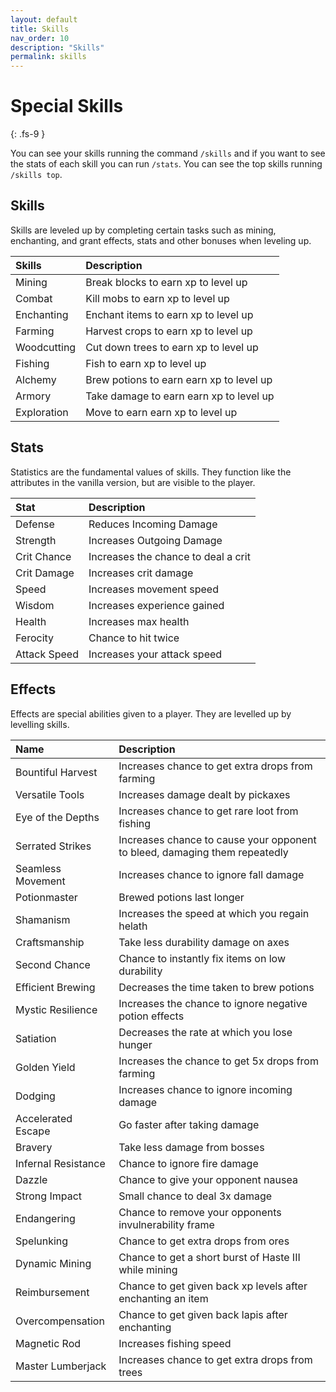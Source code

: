 ```yaml
---
layout: default
title: Skills
nav_order: 10
description: "Skills"
permalink: skills
---
```


# Special Skills
{: .fs-9 }

You can see your skills running the command `/skills` and if you want to see the stats of each skill you can run `/stats`. You can see the top skills running `/skills top`.

## Skills
Skills are leveled up by completing certain tasks such as mining, enchanting, and grant effects, stats and other bonuses when leveling up.

| Skills | Description |
|:-------------|:------------------|
| Mining	|Break blocks to earn xp to level up|
| Combat	|Kill mobs to earn xp to level up|
| Enchanting	|Enchant items to earn xp to level up|
| Farming	|Harvest crops to earn xp to level up|
| Woodcutting	|Cut down trees to earn xp to level up|
| Fishing	|Fish to earn xp to level up|
| Alchemy	|Brew potions to earn earn xp to level up|
| Armory	|Take damage to earn earn xp to level up|
| Exploration	|Move to earn earn xp to level up|

## Stats
Statistics are the fundamental values of skills. They function like the attributes in the vanilla version, but are visible to the player.

|Stat	|Description|
|:-------------|:------------------|
|Defense	|Reduces Incoming Damage|
|Strength	|Increases Outgoing Damage|
|Crit Chance	|Increases the chance to deal a crit|
|Crit Damage	|Increases crit damage|
|Speed	|Increases movement speed|
|Wisdom	|Increases experience gained|
|Health	|Increases max health|
|Ferocity	|Chance to hit twice|
|Attack Speed	|Increases your attack speed|

## Effects
Effects are special abilities given to a player. They are levelled up by levelling skills.

|Name	|Description|
|:-------------|:------------------|
|Bountiful Harvest	|Increases chance to get extra drops from farming|
|Versatile Tools	|Increases damage dealt by pickaxes|
|Eye of the Depths	|Increases chance to get rare loot from fishing|
|Serrated Strikes	|Increases chance to cause your opponent to bleed, damaging them repeatedly|
|Seamless Movement	|Increases chance to ignore fall damage|
|Potionmaster	|Brewed potions last longer|
|Shamanism	|Increases the speed at which you regain helath|
|Craftsmanship	|Take less durability damage on axes|
|Second Chance	|Chance to instantly fix items on low durability|
|Efficient Brewing	|Decreases the time taken to brew potions|
|Mystic Resilience	|Increases the chance to ignore negative potion effects|
|Satiation	|Decreases the rate at which you lose hunger|
|Golden Yield	|Increases the chance to get 5x drops from farming|
|Dodging	|Increases chance to ignore incoming damage|
|Accelerated Escape	|Go faster after taking damage|
|Bravery	|Take less damage from bosses|
|Infernal Resistance	|Chance to ignore fire damage|
|Dazzle	|Chance to give your opponent nausea|
|Strong Impact	|Small chance to deal 3x damage|
|Endangering	|Chance to remove your opponents invulnerability frame|
|Spelunking	|Chance to get extra drops from ores|
|Dynamic Mining	|Chance to get a short burst of Haste III while mining|
|Reimbursement	|Chance to get given back xp levels after enchanting an item|
|Overcompensation	|Chance to get given back lapis after enchanting|
|Magnetic Rod	|Increases fishing speed|
|Master Lumberjack	|Increases chance to get extra drops from trees|